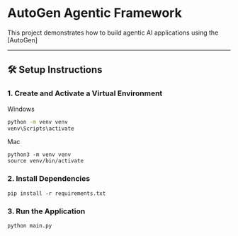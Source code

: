 # AutoGen Agentic Framework

This project demonstrates how to build agentic AI applications using the [AutoGen]

---

## 🛠️ Setup Instructions

### 1. Create and Activate a Virtual Environment
Windows
```bash
python -m venv venv
venv\Scripts\activate
```

Mac
```
python3 -m venv venv
source venv/bin/activate
```

### 2. Install Dependencies
```
pip install -r requirements.txt
```

### 3. Run the Application
```
python main.py
```